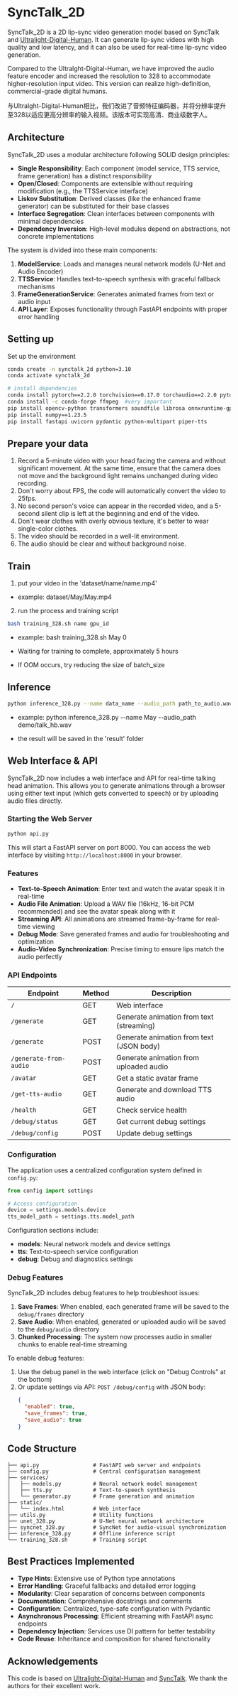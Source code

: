 # SyncTalk_2D

SyncTalk_2D is a 2D lip-sync video generation model based on SyncTalk and [Ultralight-Digital-Human](https://github.com/anliyuan/Ultralight-Digital-Human). It can generate lip-sync videos with high quality and low latency, and it can also be used for real-time lip-sync video generation.

Compared to the Ultralght-Digital-Human, we have improved the audio feature encoder and increased the resolution to 328 to accommodate higher-resolution input video. This version can realize high-definition, commercial-grade digital humans.

与Ultralght-Digital-Human相比，我们改进了音频特征编码器，并将分辨率提升至328以适应更高分辨率的输入视频。该版本可实现高清、商业级数字人。

## Architecture

SyncTalk_2D uses a modular architecture following SOLID design principles:

- **Single Responsibility**: Each component (model service, TTS service, frame generation) has a distinct responsibility
- **Open/Closed**: Components are extensible without requiring modification (e.g., the TTSService interface)
- **Liskov Substitution**: Derived classes (like the enhanced frame generator) can be substituted for their base classes
- **Interface Segregation**: Clean interfaces between components with minimal dependencies
- **Dependency Inversion**: High-level modules depend on abstractions, not concrete implementations

The system is divided into these main components:

1. **ModelService**: Loads and manages neural network models (U-Net and Audio Encoder)
2. **TTSService**: Handles text-to-speech synthesis with graceful fallback mechanisms
3. **FrameGenerationService**: Generates animated frames from text or audio input
4. **API Layer**: Exposes functionality through FastAPI endpoints with proper error handling

## Setting up
Set up the environment
``` bash
conda create -n synctalk_2d python=3.10
conda activate synctalk_2d
```
``` bash
# install dependencies
conda install pytorch==2.2.0 torchvision==0.17.0 torchaudio==2.2.0 pytorch-cuda=12.1 -c pytorch -c nvidia
conda install -c conda-forge ffmpeg  #very important
pip install opencv-python transformers soundfile librosa onnxruntime-gpu configargparse
pip install numpy==1.23.5
pip install fastapi uvicorn pydantic python-multipart piper-tts
```

## Prepare your data
1. Record a 5-minute video with your head facing the camera and without significant movement. At the same time, ensure that the camera does not move and the background light remains unchanged during video recording.
2. Don't worry about FPS, the code will automatically convert the video to 25fps.
3. No second person's voice can appear in the recorded video, and a 5-second silent clip is left at the beginning and end of the video.
4. Don't wear clothes with overly obvious texture, it's better to wear single-color clothes.
5. The video should be recorded in a well-lit environment.
6. The audio should be clear and without background noise.


## Train
1. put your video in the 'dataset/name/name.mp4' 

- example: dataset/May/May.mp4

2. run the process and training script

``` bash
bash training_328.sh name gpu_id
```
- example: bash training_328.sh May 0

- Waiting for training to complete, approximately 5 hours

- If OOM occurs, try reducing the size of batch_size

## Inference

``` bash
python inference_328.py --name data_name --audio_path path_to_audio.wav
```
- example: python inference_328.py --name May --audio_path demo/talk_hb.wav

- the result will be saved in the 'result' folder

## Web Interface & API

SyncTalk_2D now includes a web interface and API for real-time talking head animation. This allows you to generate animations through a browser using either text input (which gets converted to speech) or by uploading audio files directly.

### Starting the Web Server

```bash
python api.py
```

This will start a FastAPI server on port 8000. You can access the web interface by visiting `http://localhost:8000` in your browser.

### Features

- **Text-to-Speech Animation**: Enter text and watch the avatar speak it in real-time
- **Audio File Animation**: Upload a WAV file (16kHz, 16-bit PCM recommended) and see the avatar speak along with it
- **Streaming API**: All animations are streamed frame-by-frame for real-time viewing
- **Debug Mode**: Save generated frames and audio for troubleshooting and optimization
- **Audio-Video Synchronization**: Precise timing to ensure lips match the audio perfectly

### API Endpoints

| Endpoint | Method | Description |
|----------|--------|-------------|
| `/` | GET | Web interface |
| `/generate` | GET | Generate animation from text (streaming) |
| `/generate` | POST | Generate animation from text (JSON body) |
| `/generate-from-audio` | POST | Generate animation from uploaded audio |
| `/avatar` | GET | Get a static avatar frame |
| `/get-tts-audio` | GET | Generate and download TTS audio |
| `/health` | GET | Check service health |
| `/debug/status` | GET | Get current debug settings |
| `/debug/config` | POST | Update debug settings |

### Configuration

The application uses a centralized configuration system defined in `config.py`:

```python
from config import settings

# Access configuration
device = settings.models.device
tts_model_path = settings.tts.model_path
```

Configuration sections include:
- **models**: Neural network models and device settings
- **tts**: Text-to-speech service configuration
- **debug**: Debug and diagnostics settings

### Debug Features

SyncTalk_2D includes debug features to help troubleshoot issues:

1. **Save Frames**: When enabled, each generated frame will be saved to the `debug/frames` directory
2. **Save Audio**: When enabled, generated or uploaded audio will be saved to the `debug/audio` directory
3. **Chunked Processing**: The system now processes audio in smaller chunks to enable real-time streaming

To enable debug features:

1. Use the debug panel in the web interface (click on "Debug Controls" at the bottom)
2. Or update settings via API: `POST /debug/config` with JSON body:
   ```json
   {
     "enabled": true,
     "save_frames": true,
     "save_audio": true
   }
   ```

## Code Structure

```
├── api.py                 # FastAPI web server and endpoints
├── config.py              # Central configuration management
├── services/
│   ├── models.py          # Neural network model management
│   ├── tts.py             # Text-to-speech synthesis
│   └── generator.py       # Frame generation and animation
├── static/
│   └── index.html         # Web interface
├── utils.py               # Utility functions
├── unet_328.py            # U-Net neural network architecture
├── syncnet_328.py         # SyncNet for audio-visual synchronization
├── inference_328.py       # Offline inference script
└── training_328.sh        # Training script
```

## Best Practices Implemented

- **Type Hints**: Extensive use of Python type annotations
- **Error Handling**: Graceful fallbacks and detailed error logging
- **Modularity**: Clear separation of concerns between components
- **Documentation**: Comprehensive docstrings and comments
- **Configuration**: Centralized, type-safe configuration with Pydantic
- **Asynchronous Processing**: Efficient streaming with FastAPI async endpoints
- **Dependency Injection**: Services use DI pattern for better testability
- **Code Reuse**: Inheritance and composition for shared functionality

## Acknowledgements
This code is based on [Ultralight-Digital-Human](https://github.com/anliyuan/Ultralight-Digital-Human) and [SyncTalk](https://github.com/ZiqiaoPeng/SyncTalk). We thank the authors for their excellent work.
